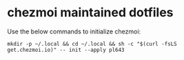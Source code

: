 # chezmoi maintained dotfiles

Use the below commands to initialize chezmoi:

```
mkdir -p ~/.local && cd ~/.local && sh -c "$(curl -fsLS get.chezmoi.io)" -- init --apply pl643
```
